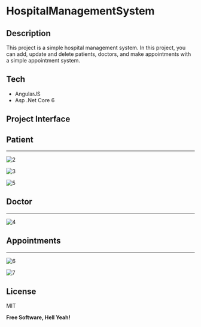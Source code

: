 # HospitalManagementSystem


## Description

This project is a simple hospital management system. In this project, you can add, update and delete patients, doctors, and make appointments with a simple appointment system.


## Tech

- AngularJS
- Asp .Net Core 6

## Project Interface

## Patient
-----------------------------------------------------------
![2](https://user-images.githubusercontent.com/53381756/176538156-e7b3e7d9-1f52-4923-a63c-2819cd7ecb3b.png)

![3](https://user-images.githubusercontent.com/53381756/176538212-299b17ca-0860-42b1-9692-03749215bf3a.png)

![5](https://user-images.githubusercontent.com/53381756/176538391-a9aa79d3-ff2d-4a3c-bd51-f17b457decad.png)

## Doctor
-----------------------------------------------------------
![4](https://user-images.githubusercontent.com/53381756/176538359-be7b054b-cde4-497a-b3cf-23abfffc6b99.png)

## Appointments
-----------------------------------------------------------
![6](https://user-images.githubusercontent.com/53381756/176538478-7729efcb-a0ec-4791-acdc-2632e8484bec.png)

![7](https://user-images.githubusercontent.com/53381756/176538489-a3ebb2f1-926d-4fa6-8c7d-61f0ba16d1b3.png)


## License

MIT

**Free Software, Hell Yeah!**

